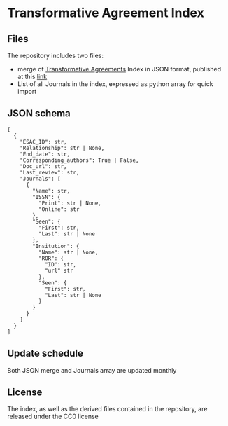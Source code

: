 # Transformative Agreement Index

## Files

The repository includes two files:

- merge of [Transformative Agreements](https://esac-initiative.org/about/transformative-agreements/) Index in JSON format, published at this [link](https://docs.google.com/spreadsheets/d/e/2PACX-1vStezELi7qnKcyE8OiO2OYx2kqQDOnNsDX1JfAsK487n2uB_Dve5iDTwhUFfJ7eFPDhEjkfhXhqVTGw/pub?gid=1130349201&single=true&output=csv) 
- List of all Journals in the index, expressed as python array for quick import

## JSON schema

```
[
  {
    "ESAC_ID": str,
    "Relationship": str | None,
    "End_date": str,
    "Corresponding_authors": True | False,
    "Doc_url": str,
    "Last_review": str,
    "Journals": [
      {
        "Name": str,
        "ISSN": {
          "Print": str | None,
          "Online": str 
        },
        "Seen": {
          "First": str,
          "Last": str | None
        },
        "Insitution": {
          "Name": str | None,
          "ROR": {
            "ID": str,
            "url" str
          },
          "Seen": {
            "First": str,
            "Last": str | None
          }
        }
      }
    ]
  }
]

```


## Update schedule
Both JSON merge and Journals array are updated monthly

## License
The index, as well as the derived files contained in the repository, are released under the CC0 license
